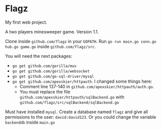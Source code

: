 # Flagz

My first web project.

A two players minesweeper game. Version 1.1.

Clone inside `github.com/flagz` in your `GOPATH`. Run `go run main.go conn.go hub.go game.go` inside `github.com/flagz/src`.

You will need the next packages:

 - `go get github.com/gorilla/mux`
 - `go get github.com/gorilla/websocket`
 - `go get github.com/go-sql-driver/mysql`
 - `go get github.com/apexskier/httpauth`. I changed some things here: 
   - Comment line 137-140 in `github.com/apexskier/httpauth/auth.go`. 
   - You must replace the file `github.com/apexskier/httpauth/sqlBackend.go` with `github.com/flagz/src/sqlBackend/sqlBackend.go`

Must have installed `mysql`. Create a database named `flagz` and give all permissions to the user: `david:david123`. Or you could change the variable `backenddb` inside `main.go` 
